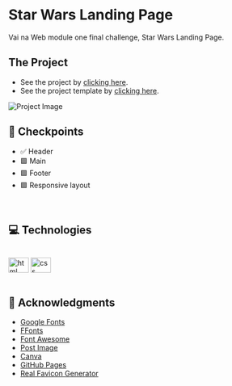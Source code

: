 <div id="top"></div>

# Star Wars Landing Page

Vai na Web module one final challenge, Star Wars Landing Page.


## The Project

- See the project by [clicking here](https://hamomgs.github.io/star-wars-landing-page/).
- See the project template by [clicking here](https://xd.adobe.com/view/aaf75fc2-eba3-41ec-bc48-de80d0615154-ffa4/).

![Project Image](https://i.postimg.cc/jjLRRTBw/Captura-de-tela-2022-05-22-020537.png)
<br>

## 📍 Checkpoints

- ✅ Header
- 🟩 Main
- 🟩 Footer
- 🟩 Responsive layout
<br>

<!-- |  Project | Developed |
|----------|-----------------|
| ![Project Image](https://i.postimg.cc/jjLRRTBw/Captura-de-tela-2022-05-22-020537.png) | ![Project Image](https://i.postimg.cc/jjLRRTBw/Captura-de-tela-2022-05-22-020537.png) |
| ![Project Image](https://i.postimg.cc/kX8QYDCj/imagem-2022-05-22-135357606.png) | ![Project Image](https://i.postimg.cc/kX8QYDCj/imagem-2022-05-22-135357606.png) |
| ![Project Image](https://i.postimg.cc/mDfzHyzB/image.png) | ![Project Image](https://i.postimg.cc/mDfzHyzB/image.png) |
| ![Project Image](https://i.postimg.cc/ZnPMSH3R/image.png) | ![Project Image](https://i.postimg.cc/ZnPMSH3R/image.png) |
| ![Project Image](https://i.postimg.cc/NMJDtnCp/imagem-2022-05-22-140050344.png) | ![Project Image](https://i.postimg.cc/NMJDtnCp/imagem-2022-05-22-140050344.png) |
| ![Project Image](https://i.postimg.cc/pdkYQ7vR/imagem-2022-05-22-140137302.png) | ![Project Image](https://i.postimg.cc/pdkYQ7vR/imagem-2022-05-22-140137302.png) |
 -->

## 💻 Technologies

<div style="display: inline_block"><br>
 <img align="center" height="30" width="40" alt="html icon" src="https://cdn.jsdelivr.net/gh/devicons/devicon/icons/html5/html5-original.svg" />
 <img align="center" height="30" width="40" alt="css icon" src="https://cdn.jsdelivr.net/gh/devicons/devicon/icons/css3/css3-original.svg" />
</div>
</br>

## 💚 Acknowledgments

* [Google Fonts](https://fonts.google.com)
* [FFonts](www.ffonts.net/)
* [Font Awesome](https://fontawesome.com)
* [Post Image](https://postimages.org)
* [Canva](https://canva.com)
* [GitHub Pages](https://pages.github.com)
* [Real Favicon Generator](https://realfavicongenerator.net)

<!-- [⬆ Back to top](#top) -->
